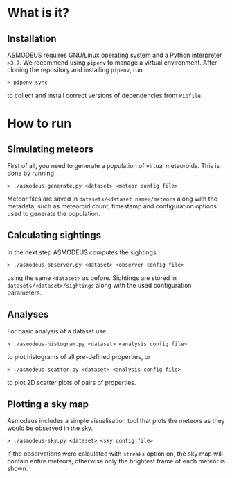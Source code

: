 # What is it?

## Installation
ASMODEUS requires GNU/Linux operating system and a Python interpreter `>3.7`.
We recommend using `pipenv` to manage a virtual environment. After cloning the repository
and installing `pipenv`, run

    > pipenv sync
  
to collect and install correct versions of dependencies from `Pipfile`.

# How to run
## Simulating meteors
First of all, you need to generate a population of virtual meteoroids. This is done by running

    > ./asmodeus-generate.py <dataset> <meteor config file>
    
Meteor files are saved in `datasets/<dataset name>/meteors` along with the metadata, such as meteoroid count,
timestamp and configuration options used to generate the population.

## Calculating sightings
In the next step ASMODEUS computes the sightings.

    > ./asmodeus-observer.py <dataset> <observer config file>
    
using the same `<dataset>` as before. Sightings are stored in `datasets/<dataset>/sightings`
along with the used configuration parameters.

## Analyses
For basic analysis of a dataset use

    > ./asmodeus-histogram.py <dataset> <analysis config file>
    
to plot histograms of all pre-defined properties, or

    > ./asmodeus-scatter.py <dataset> <analysis config file>

to plot 2D scatter plots of pairs of properties.

## Plotting a sky map
Asmodeus includes a simple visualisation tool that plots the meteors as they would be observed in the sky.

    > ./asmodeus-sky.py <dataset> <sky config file>

If the observations were calculated with `streaks` option on, the sky map will contain entire meteors,
otherwise only the brightest frame of each meteor is shown.
